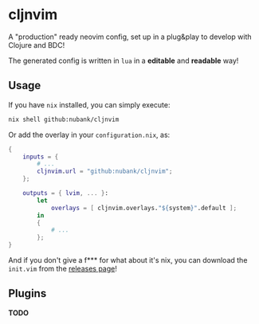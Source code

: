 # cljnvim

A "production" ready neovim config, set up in a plug&play to develop with Clojure and BDC!

The generated config is written in `lua` in a **editable** and **readable** way!

## Usage

If you have `nix` installed, you can simply execute:

```sh
nix shell github:nubank/cljnvim
```

Or add the overlay in your `configuration.nix`, as:

```nix
{
    inputs = {
        # ...
        cljnvim.url = "github:nubank/cljnvim";
    };

    outputs = { lvim, ... }:
        let
            overlays = [ cljnvim.overlays."${system}".default ];
        in
        {
            # ...
        };
}
```

And if you don't give a f*** for what about it's nix, you can download the `init.vim` from the [releases page](https://github.com/nubank/cljnvim/releases)!

## Plugins

**TODO**
